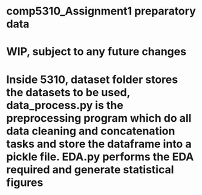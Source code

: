 # comp5310_Assignment1 preparatory data
# WIP, subject to any future changes
# Inside 5310, dataset folder stores the datasets to be used, data_process.py is the preprocessing program which do all data cleaning and concatenation tasks and store the dataframe into a pickle file. EDA.py performs the EDA required and generate statistical figures

